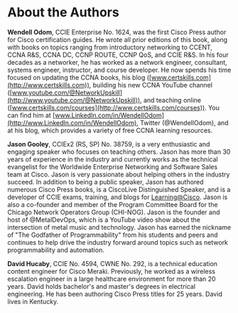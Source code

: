 # About the Authors


**Wendell Odom**, CCIE Enterprise No. 1624, was the first Cisco Press author for Cisco certification guides. He wrote all prior editions of this book, along with books on topics ranging from introductory networking to CCENT, CCNA R&S, CCNA DC, CCNP ROUTE, CCNP QoS, and CCIE R&S. In his four decades as a networker, he has worked as a network engineer, consultant, systems engineer, instructor, and course developer. He now spends his time focused on updating the CCNA books, his blog ([www.certskills.com](http://www.certskills.com)), building his new CCNA YouTube channel ([www.youtube.com/@NetworkUpskill](http://www.youtube.com/@NetworkUpskill)), and teaching online ([www.certskills.com/courses](http://www.certskills.com/courses)). You can find him at [www.LinkedIn.com/in/WendellOdom](http://www.LinkedIn.com/in/WendellOdom), Twitter (@WendellOdom), and at his blog, which provides a variety of free CCNA learning resources.

**Jason Gooley**, CCIEx2 (RS, SP) No. 38759, is a very enthusiastic and engaging speaker who focuses on teaching others. Jason has more than 30 years of experience in the industry and currently works as the technical evangelist for the Worldwide Enterprise Networking and Software Sales team at Cisco. Jason is very passionate about helping others in the industry succeed. In addition to being a public speaker, Jason has authored numerous Cisco Press books, is a CiscoLive Distinguished Speaker, and is a developer of CCIE exams, training, and blogs for [Learning@Cisco](mailto:Learning@Cisco). Jason is also a co-founder and member of the Program Committee Board for the Chicago Network Operators Group (CHI-NOG). Jason is the founder and host of @MetalDevOps, which is a YouTube video show about the intersection of metal music and technology. Jason has earned the nickname of "The Godfather of Programmability" from his students and peers and continues to help drive the industry forward around topics such as network programmability and automation.

**David Hucaby**, CCIE No. 4594, CWNE No. 292, is a technical education content engineer for Cisco Meraki. Previously, he worked as a wireless escalation engineer in a large healthcare environment for more than 20 years. David holds bachelor's and master's degrees in electrical engineering. He has been authoring Cisco Press titles for 25 years. David lives in Kentucky.